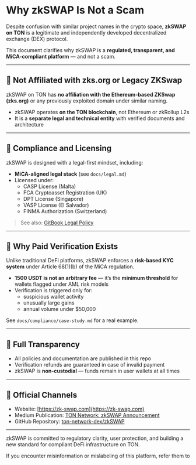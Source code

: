 # Why zkSWAP Is Not a Scam

Despite confusion with similar project names in the crypto space, **zkSWAP on TON** is a legitimate and independently developed decentralized exchange (DEX) protocol.

This document clarifies why zkSWAP is a **regulated, transparent, and MiCA-compliant platform** — and not a scam.

---

## 🚫 Not Affiliated with zks.org or Legacy ZKSwap

zkSWAP on TON has **no affiliation with the Ethereum-based ZKSwap (zks.org)** or any previously exploited domain under similar naming.

- zkSWAP operates **on the TON blockchain**, not Ethereum or zkRollup L2s
- It is a **separate legal and technical entity** with verified documents and architecture

---

## 📜 Compliance and Licensing

zkSWAP is designed with a legal-first mindset, including:

- **MiCA-aligned legal stack** (see `docs/legal.md`)
- Licensed under:
  - CASP License (Malta)
  - FCA Cryptoasset Registration (UK)
  - DPT License (Singapore)
  - VASP License (El Salvador)
  - FINMA Authorization (Switzerland)

> See also: [GitBook Legal Policy](https://dex-legal.gitbook.io/zkswap-documentation)

---

## 🔐 Why Paid Verification Exists

Unlike traditional DeFi platforms, zkSWAP enforces a **risk-based KYC system** under Article 68(1)(b) of the MiCA regulation.

- **1500 USDT is not an arbitrary fee** — it’s the **minimum threshold** for wallets flagged under AML risk models
- Verification is triggered only for:
  - suspicious wallet activity
  - unusually large gains
  - annual volume under $50,000

See `docs/compliance/case-study.md` for a real example.

---

## 🔎 Full Transparency

- All policies and documentation are published in this repo
- Verification refunds are guaranteed in case of invalid payment
- zkSWAP is **non-custodial** — funds remain in user wallets at all times

---

## 📍 Official Channels

- Website: [https://zk-swap.com](https://zk-swap.com)
- Medium Publication: [TON Network: zkSWAP Announcement](https://medium.com/@tonnetwork/zkswap-first-cross-chain-amm-dex-on-ton-with-real-compliance-aec21fc576cc)
- GitHub Repository: [ton-network-dex/zkSWAP](https://github.com/ton-network-dex/zkSWAP)

---

zkSWAP is committed to regulatory clarity, user protection, and building a new standard for compliant DeFi infrastructure on TON.

If you encounter misinformation or mislabeling of this platform, refer them to
